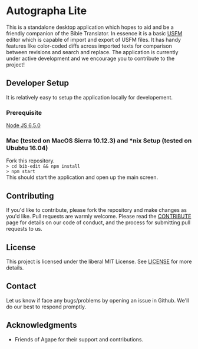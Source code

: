 # Autographa Lite

This is a standalone desktop application which hopes to aid and be a friendly companion of the Bible Translator. In essence it is a basic [USFM](http://paratext.org/about/usfm) editor which is capable of import and export of USFM files. It has handy features like color-coded diffs across imported texts for comparison between revisions and search and replace. The application is currently under active development and we encourage you to contribute to the project!

## Developer Setup
It is relatively easy to setup the application locally for developement.


### Prerequisite
[Node JS 6.5.0](https://nodejs.org/download/release/v6.5.0/)

### Mac (tested on MacOS Sierra 10.12.3) and *nix Setup (tested on Ububtu 16.04) 
Fork this repository.   
```> cd bib-edit && npm install ```   
```> npm start```
<br>
This should start the application and open up the main screen.

## Contributing
If you'd like to contribute, please fork the repository and make changes as you'd like. Pull requests are warmly welcome.
Please read the [CONTRIBUTE](https://github.com/Bridgeconn/bib-edit/blob/master/CONTRIBUTE.md) page for details on our code of conduct, and the process for submitting pull requests to us.

## License
This project is licensed under the liberal MIT License. See [LICENSE](https://github.com/Bridgeconn/bib-edit/blob/master/LICENSE) for more details.

## Contact
Let us know if face any bugs/problems by opening an issue in Github. We'll do our best to respond promptly.

## Acknowledgments
* Friends of Agape for their support and contributions.
